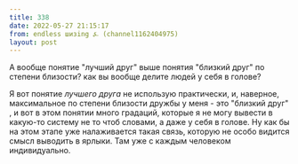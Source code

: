 ```yaml
---
title: 338
date: 2022-05-27 21:15:17
from: endless шизing ⍼ (channel1162404975)
layout: post
---
```


А вообще понятие "лучший друг" выше понятия "близкий друг" по степени близости? как вы вообще делите людей у себя в голове?

Я вот понятие *лучшего друга* не использую практически, и, наверное, максимальное по степени близости дружбы у меня - это "близкий друг" , и вот в этом понятии много градаций, которые я не могу вывести в какую-то систему не то чтоб словами, а даже у себя в голове. 
Ну как бы на этом этапе уже налаживается такая связь, которую не особо видится смысл выводить в ярлыки. Там уже с каждым человеком индивидуально.

